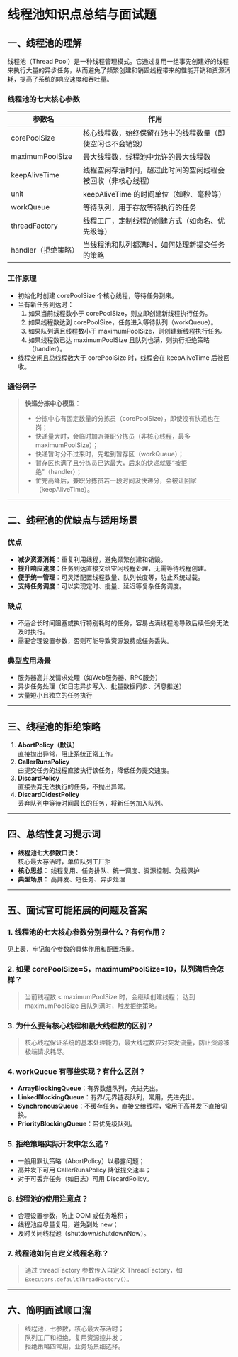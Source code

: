 # 线程池知识点总结与面试题

## 一、线程池的理解

线程池（Thread Pool）是一种线程管理模式。它通过复用一组事先创建好的线程来执行大量的异步任务，从而避免了频繁创建和销毁线程带来的性能开销和资源消耗，提高了系统的响应速度和吞吐量。

### 线程池的七大核心参数

| 参数名              | 作用                                                         |
| ------------------- | ------------------------------------------------------------ |
| corePoolSize        | 核心线程数，始终保留在池中的线程数量（即使空闲也不会销毁）   |
| maximumPoolSize     | 最大线程数，线程池中允许的最大线程数                         |
| keepAliveTime       | 线程空闲存活时间，超过此时间的空闲线程会被回收（非核心线程） |
| unit                | keepAliveTime 的时间单位（如秒、毫秒等）                     |
| workQueue           | 等待队列，用于存放等待执行的任务                             |
| threadFactory       | 线程工厂，定制线程的创建方式（如命名、优先级等）             |
| handler（拒绝策略） | 当线程池和队列都满时，如何处理新提交任务的策略               |

### 工作原理

- 初始化时创建 corePoolSize 个核心线程，等待任务到来。
- 当有新任务到达时：
  1. 如果当前线程数小于 corePoolSize，则立即创建新线程执行任务。
  2. 如果线程数达到 corePoolSize，任务进入等待队列（workQueue）。
  3. 如果队列满且线程数小于 maximumPoolSize，则创建新线程执行任务。
  4. 如果线程数已达 maximumPoolSize 且队列也满，则执行拒绝策略（handler）。
- 线程空闲且总线程数大于 corePoolSize 时，线程会在 keepAliveTime 后被回收。

### 通俗例子

> **快递分拣中心模型：**
>
> - 分拣中心有固定数量的分拣员（corePoolSize），即使没有快递也在岗；
> - 快递量大时，会临时加派兼职分拣员（非核心线程，最多 maximumPoolSize）；
> - 快递暂时分不过来时，先堆到暂存区（workQueue）；
> - 暂存区也满了且分拣员已达最大，后来的快递就要“被拒绝”（handler）；
> - 忙完高峰后，兼职分拣员若一段时间没快递分，会被让回家（keepAliveTime）。

---

## 二、线程池的优缺点与适用场景

### 优点
- **减少资源消耗**：重复利用线程，避免频繁创建和销毁。
- **提升响应速度**：任务到达直接交给空闲线程处理，无需等待线程创建。
- **便于统一管理**：可灵活配置线程数量、队列长度等，防止系统过载。
- **支持任务调度**：可以实现定时、批量、延迟等复杂任务调度。

### 缺点
- 不适合长时间阻塞或执行特别耗时的任务，容易占满线程池导致后续任务无法及时执行。
- 需要合理设置参数，否则可能导致资源浪费或任务丢失。

### 典型应用场景
- 服务器高并发请求处理（如Web服务器、RPC服务）
- 异步任务处理（如日志异步写入、批量数据同步、消息推送）
- 大量短小且独立的任务执行

---

## 三、线程池的拒绝策略

1. **AbortPolicy（默认）**  
   直接抛出异常，阻止系统正常工作。
2. **CallerRunsPolicy**  
   由提交任务的线程直接执行该任务，降低任务提交速度。
3. **DiscardPolicy**  
   直接丢弃无法执行的任务，不抛出异常。
4. **DiscardOldestPolicy**  
   丢弃队列中等待时间最长的任务，将新任务加入队列。

---

## 四、总结性复习提示词

- **线程池七大参数口诀：**  
  核心最大存活时，单位队列工厂拒
- **核心思想：** 线程复用、任务排队、统一调度、资源控制、负载保护
- **典型场景：** 高并发、短任务、异步处理

---

## 五、面试官可能拓展的问题及答案

### 1. 线程池的七大核心参数分别是什么？有何作用？
见上表，牢记每个参数的具体作用和配置场景。

### 2. 如果 corePoolSize=5，maximumPoolSize=10，队列满后会怎样？
> 当前线程数 < maximumPoolSize 时，会继续创建线程；
> 达到 maximumPoolSize 且队列满时，触发拒绝策略。

### 3. 为什么要有核心线程和最大线程数的区别？
> 核心线程保证系统的基本处理能力，最大线程数应对突发流量，防止资源被极端请求耗尽。

### 4. workQueue 有哪些实现？有什么区别？
- **ArrayBlockingQueue**：有界数组队列，先进先出。
- **LinkedBlockingQueue**：有界/无界链表队列，常用，先进先出。
- **SynchronousQueue**：不缓存任务，直接交给线程，常用于高并发下直接切换。
- **PriorityBlockingQueue**：带优先级队列。

### 5. 拒绝策略实际开发中怎么选？
- 一般用默认策略（AbortPolicy）以暴露问题；
- 高并发下可用 CallerRunsPolicy 降低提交速率；
- 对于可丢弃任务（如日志）可用 DiscardPolicy。

### 6. 线程池的使用注意点？
- 合理设置参数，防止 OOM 或任务堆积；
- 线程池应尽量复用，避免到处 new；
- 及时关闭线程池（shutdown/shutdownNow）。

### 7. 线程池如何自定义线程名称？
> 通过 threadFactory 参数传入自定义 ThreadFactory，如 `Executors.defaultThreadFactory()`。

---

## 六、简明面试顺口溜

> 线程池，七参数，核心最大存活时；  
> 队列工厂和拒绝，复用资源控并发；  
> 拒绝策略四常用，业务场景细选择。